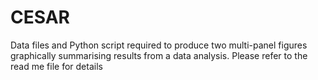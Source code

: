 # CESAR
Data files and Python script required to produce two multi-panel figures graphically summarising results from a data analysis. Please refer to the read me file for details 

